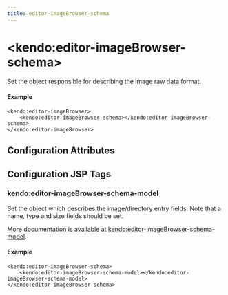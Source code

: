```yaml
---
title: editor-imageBrowser-schema
---
```


# \<kendo:editor-imageBrowser-schema\>

Set the object responsible for describing the image raw data format.

#### Example
    <kendo:editor-imageBrowser>
        <kendo:editor-imageBrowser-schema></kendo:editor-imageBrowser-schema>
    </kendo:editor-imageBrowser>

## Configuration Attributes


##  Configuration JSP Tags

### kendo:editor-imageBrowser-schema-model

Set the object which describes the image/directory entry fields. Note that a name, type and size fields should be set.

More documentation is available at [kendo:editor-imageBrowser-schema-model](/api/wrappers/jsp/editor/imagebrowser-schema-model).

#### Example

    <kendo:editor-imageBrowser-schema>
        <kendo:editor-imageBrowser-schema-model></kendo:editor-imageBrowser-schema-model>
    </kendo:editor-imageBrowser-schema>

